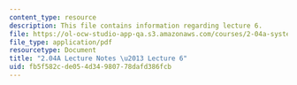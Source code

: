 ```yaml
---
content_type: resource
description: This file contains information regarding lecture 6.
file: https://ol-ocw-studio-app-qa.s3.amazonaws.com/courses/2-04a-systems-and-controls-spring-2013/fb5f582cde054d34980778dafd386fcb_MIT2_04AS13_Lecture6.pdf
file_type: application/pdf
resourcetype: Document
title: "2.04A Lecture Notes \u2013 Lecture 6"
uid: fb5f582c-de05-4d34-9807-78dafd386fcb
---
```

